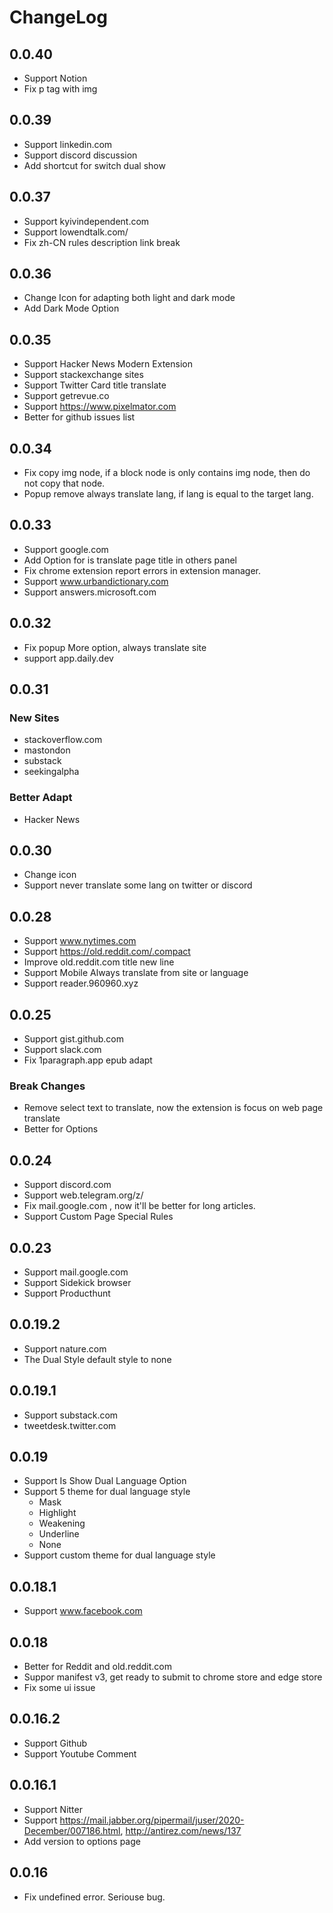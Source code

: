 # ChangeLog

## 0.0.40

- Support Notion
- Fix p tag with img

## 0.0.39

- Support linkedin.com
- Support discord discussion
- Add shortcut for switch dual show

## 0.0.37

- Support kyivindependent.com
- Support lowendtalk.com/
- Fix zh-CN rules description link break


## 0.0.36

- Change Icon for adapting both light and dark mode
- Add Dark Mode Option

## 0.0.35

- Support Hacker News Modern Extension
- Support stackexchange sites
- Support Twitter Card title translate
- Support getrevue.co
- Support https://www.pixelmator.com
- Better for github issues list

## 0.0.34 

- Fix copy img node, if a block node is only contains img node, then do not copy that node.
- Popup remove always translate lang, if lang is equal to the target lang.

## 0.0.33

- Support google.com
- Add Option for is translate page title in others panel
- Fix chrome extension report errors in extension manager.
- Support www.urbandictionary.com
- Support answers.microsoft.com

## 0.0.32

- Fix popup More option, always translate site
- support app.daily.dev


## 0.0.31

### New Sites

- stackoverflow.com
- mastondon
- substack
- seekingalpha

### Better Adapt

- Hacker News

## 0.0.30

- Change icon
- Support never translate some lang on twitter or discord

## 0.0.28

- Support www.nytimes.com
- Support https://old.reddit.com/.compact
- Improve old.reddit.com title new line
- Support Mobile Always translate from site or language
- Support reader.960960.xyz

## 0.0.25

- Support gist.github.com
- Support slack.com
- Fix 1paragraph.app epub adapt

### Break Changes

- Remove select text to translate, now the extension is focus on web page translate
- Better for Options

## 0.0.24

- Support discord.com
- Support web.telegram.org/z/
- Fix mail.google.com , now it'll be better for long articles.
- Support Custom Page Special Rules

## 0.0.23

- Support mail.google.com
- Support Sidekick browser
- Support Producthunt

## 0.0.19.2

- Support nature.com
- The Dual Style default style to none

## 0.0.19.1

- Support substack.com
- tweetdesk.twitter.com

## 0.0.19

- Support Is Show Dual Language Option
- Support 5 theme for dual language style
  - Mask
  - Highlight
  - Weakening
  - Underline
  - None
- Support custom theme for dual language style

## 0.0.18.1

- Support www.facebook.com


## 0.0.18

- Better for Reddit and old.reddit.com
- Suppor manifest v3, get ready to submit to chrome store and edge store
- Fix some ui issue


## 0.0.16.2

- Support Github
- Support Youtube Comment


## 0.0.16.1

- Support Nitter
- Support https://mail.jabber.org/pipermail/juser/2020-December/007186.html, http://antirez.com/news/137
- Add version to options page

## 0.0.16

- Fix undefined error. Seriouse bug.
